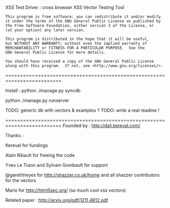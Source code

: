   XSS Test Driver : cross browser XSS Vector Testing Tool

    This program is free software: you can redistribute it and/or modify
    it under the terms of the GNU General Public License as published by
    the Free Software Foundation, either version 3 of the License, or
    (at your option) any later version.

    This program is distributed in the hope that it will be useful,
    but WITHOUT ANY WARRANTY; without even the implied warranty of
    MERCHANTABILITY or FITNESS FOR A PARTICULAR PURPOSE.  See the
    GNU General Public License for more details.

    You should have received a copy of the GNU General Public License
    along with this program.  If not, see <http://www.gnu.org/licenses/>.

=========================================================================

Install :
python ./manage.py syncdb

python ./manage.py runserver


TODO: generic db with vectors & examples ?
TODO: write a real readme !

=========================================================================
Founded by : http://dali.kereval.com/

Thanks :

Kereval for fundings

Alain Ribault for freeing the code

Yves Le Traon and Sylvain Gombault for support

@garethheyes for http://shazzer.co.uk/home and all shazzer contributors for the vectors

Mario for http://html5sec.org/ (so much cool xss vectors)

Related paper : http://arxiv.org/pdf/1211.4812.pdf

